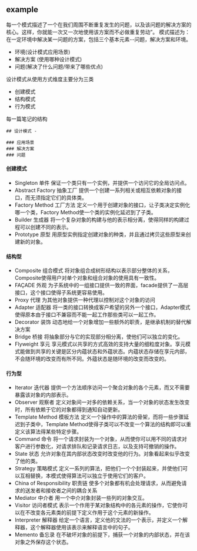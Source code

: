 ## example

每一个模式描述了一个在我们周围不断重复发生的问题，以及该问题的解决方案的核心。这样，你就能一次又一次地使用该方案而不必做重复劳动”。
模式描述为：在一定环境中解决某一问题的方案，包括三个基本元素--问题，解决方案和环境。

 - 环境(设计模式应用场景)
 - 解决方案 (使用哪种设计模式)
 - 问题(解决了什么问题/带来了哪些优点)  
 
设计模式从使用方式维度主要分为三类

 - 创建模式
 - 结构模式
 - 行为模式
     
每一篇笔记的结构
    
    ## 设计模式 -   
    
    ### 应用场景
    ### 解决方案 
    ### 问题
 
#### 创建模式 
 
 - Singleton          单件      保证一个类只有一个实例，并提供一个访问它的全局访问点。
 - Abstract Factory   抽象工厂  提供一个创建一系列相关或相互依赖对象的接口，而无须指定它们的具体类。
 - Factory Method     工厂方法   定义一个用于创建对象的接口，让子类决定实例化哪一个类，Factory Method使一个类的实例化延迟到了子类。
 - Builder            生成器    将一个复杂对象的构建与他的表示相分离，使得同样的构建过程可以创建不同的表示。
 - Prototype          原型      用原型实例指定创建对象的种类，并且通过拷贝这些原型来创建新的对象。
 
#### 结构型

 - Composite  组合模式  将对象组合成树形结构以表示部分整体的关系，Composite使得用户对单个对象和组合对象的使用具有一致性。
 - FAÇADE     外观     为子系统中的一组接口提供一致的界面，facade提供了一高层接口，这个接口使得子系统更容易使用。
 - Proxy      代理     为其他对象提供一种代理以控制对这个对象的访问
 - Adapter    适配器    将一类的接口转换成客户希望的另外一个接口，Adapter模式使得原本由于接口不兼容而不能一起工作那些类可以一起工作。
 - Decorator  装饰     动态地给一个对象增加一些额外的职责，是继承机制的替代解决方案  
 - Bridge     桥接     将抽象部分与它的实现部分相分离，使他们可以独立的变化。
 - Flyweight  享元     享元模式以共享的方式高效的支持大量的细粒度对象。享元模式能做到共享的关键是区分内蕴状态和外蕴状态。内蕴状态存储在享元内部，不会随环境的改变而有所不同。外蕴状态是随环境的改变而改变的。
 
#### 行为型 
 
 - Iterator         迭代器      提供一个方法顺序访问一个聚合对象的各个元素，而又不需要暴露该对象的内部表示。
 - Observer         观察者      定义对象间一对多的依赖关系，当一个对象的状态发生改变时，所有依赖于它的对象都得到通知自动更新。
 - Template Method 模板方法     定义一个操作中的算法的骨架，而将一些步骤延迟到子类中，Template Method使得子类可以不改变一个算法的结构即可以重定义该算法得某些特定步骤。
 - Command          命令       将一个请求封装为一个对象，从而使你可以用不同的请求对客户进行参数化，对请求排队和记录请求日志，以及支持可撤销的操作。
 - State            状态       允许对象在其内部状态改变时改变他的行为。对象看起来似乎改变了他的类。
 - Strategy         策略模式    定义一系列的算法，把他们一个个封装起来，并使他们可以互相替换，本模式使得算法可以独立于使用它们的客户。
 - China of Responsibility     职责链  使多个对象都有机会处理请求，从而避免请求的送发者和接收者之间的耦合关系
 - Mediator         中介者      用一个中介对象封装一些列的对象交互。
 - Visitor          访问者模式   表示一个作用于某对象结构中的各元素的操作，它使你可以在不改变各元素类的前提下定义作用于这个元素的新操作。
 - Interpreter      解释器      给定一个语言，定义他的文法的一个表示，并定义一个解释器，这个解释器使用该表示来解释语言中的句子。
 - Memento          备忘录      在不破坏对象的前提下，捕获一个对象的内部状态，并在该对象之外保存这个状态。
 
 